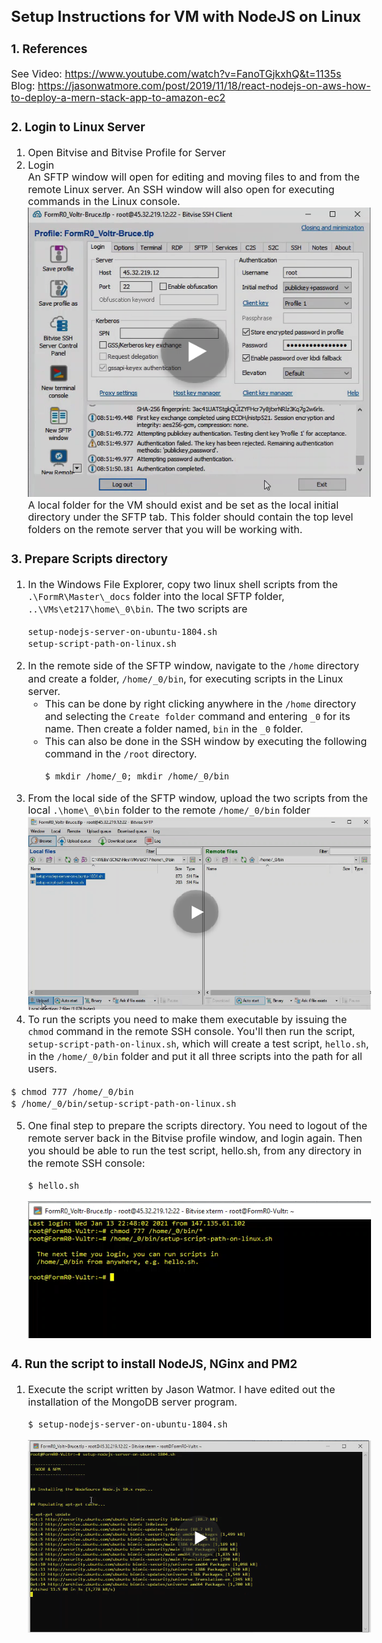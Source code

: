 
<style>
    body { font-size:  12pt; }  /* 10pt is the default size */
    p  { line-height: 1.2em; }  /* 1.4em is the default line-height */    
    p  { margin:        0em; }  /* .5em is the default top and bottom margin */    

    img[src*="#img1"] { 
         width:        600px; 
         margin:       15px 0px 15px 40px;    /* top, right, bottom, left */
         box-shadow:   5px 10px 12px  4px #888888;        
         }

    img[src*="#img2"] { 
         width:        500px; 
         margin:       15px 0px 15px 40px;    /* top, right, bottom, left */
         box-shadow:   5px 10px 12px  4px #888888;        
        }
</style>

## Setup Instructions for VM with NodeJS on Linux

### 1. References
  See Video: https://www.youtube.com/watch?v=FanoTGjkxhQ&t=1135s  
  Blog: https://jasonwatmore.com/post/2019/11/18/react-nodejs-on-aws-how-to-deploy-a-mern-stack-app-to-amazon-ec2      


### 2. Login to Linux Server
 1. Open Bitvise and Bitvise Profile for Server
 2. Login  
    An SFTP window will open for editing and moving files to and from the remote Linux server.  An SSH window will also open for executing commands in the Linux console. 

    [![Login with Bitvise](images/et0302-01_SSH-into-FormR-Server.png#img2)](images/et0302-01_SSH-into-FormR-Server.mp4 "Setup Bitvise")

    A local folder for the VM should exist and be set as the local initial directory under the SFTP tab. This folder should contain the top level folders on the remote server that you will be working with.   
 
### 3. Prepare Scripts directory 
 1. In the Windows File Explorer, copy two linux shell scripts from the `.\FormR\Master\_docs` folder into the local SFTP folder, `..\VMs\et217\home\_0\bin`. The two scripts are
    ```
    setup-nodejs-server-on-ubuntu-1804.sh
    setup-script-path-on-linux.sh
    ```  
 2. In the remote side of the SFTP window, navigate to the `/home` directory and create a folder, `/home/_0/bin`, for executing scripts in the Linux server. 
    - This can be done by right clicking anywhere in the `/home` directory and selecting the `Create folder` command and entering `_0` for its name.  Then create a folder named, `bin` in the `_0` folder.    
    - This can also be done in the SSH window by executing the following command in the `/root` directory.
      ```
      $ mkdir /home/_0; mkdir /home/_0/bin 
      ``` 
 3. From the local side of the SFTP window, upload the two scripts from the local `.\home\_0\bin` folder to the remote `/home/_0/bin` folder

     [![Download Scripts](images/et0302-02_Copy-2-scripts-to-FormR-Server.png#img1)](images/et0302-02_Copy-2-scripts-to-FormR-Server.mp4 "Download Scripts")

 4. To run the scripts you need to make them executable by issuing the `chmod` command in the remote SSH console.  You'll then run the script, `setup-script-path-on-linux.sh`, which will create a test script, `hello.sh`, in the `/home/_0/bin` folder and put it all three scripts into the path for all users.   
   ```
   $ chmod 777 /home/_0/bin
   $ /home/_0/bin/setup-script-path-on-linux.sh
   ```
 5. One final step to prepare the scripts directory.  You need to logout of the remote server back in the Bitvise profile window, and login again.  Then you should be able to run the test script, hello.sh, from any directory in the remote SSH console: 
    ```
    $ hello.sh 
    ```
    ![Run First Setup Script](images/et0302-03_Run-first-setup-script.png#img1 "Run First Setup Script") 

### 4. Run the script to install NodeJS, NGinx and PM2  

 1. Execute the script written by Jason Watmor.  I have edited out the installation of the MongoDB server program.
     ```
     $ setup-nodejs-server-on-ubuntu-1804.sh
     ```
    [![Install NodeJS](images/et0302-04_Install-NodeJS.png#img1)](images/et0302-04_Install-NodeJS.mp4 "Install NodeJS")

